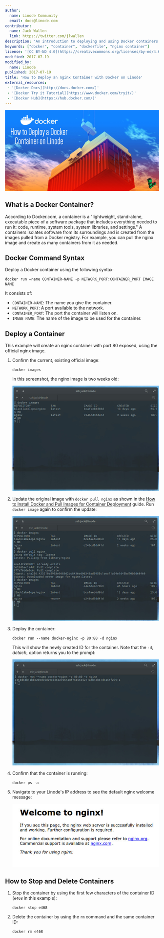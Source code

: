 ```yaml
---
author:
  name: Linode Community
  email: docs@linode.com
contributor:
  name: Jack Wallen
  link: https://twitter.com/jlwallen
description: 'An introduction to deploying and using Docker containers on your Linode.'
keywords: ["docker", "container", "dockerfile", "nginx container"]
license: '[CC BY-ND 4.0](https://creativecommons.org/licenses/by-nd/4.0)'
modified: 2017-07-19
modified_by:
  name: Linode
published: 2017-07-19
title: 'How to Deploy an nginx Container with Docker on Linode'
external_resources:
 - '[Docker Docs](http://docs.docker.com/)'
 - '[Docker Try it Tutorial](https://www.docker.com/tryit/)'
 - '[Docker Hub](https://hub.docker.com/)'
---
```


![How to Deploy Docker Containers](deploy_docker_container.jpg)


## What is a Docker Container?

According to Docker.com, a container is a "lightweight, stand-alone, executable piece of a software package that includes everything needed to run it: code, runtime, system tools, system libraries, and settings." A containers isolates software from its surroundings and is created from the images pulled from a Docker registry. For example, you can pull the nginx image and create as many containers from it as needed.

## Docker Command Syntax

Deploy a Docker container using the following syntax:

    docker run –name CONTAINER-NAME -p NETWORK_PORT:CONTAINER_PORT IMAGE NAME

It consists of:

*  `CONTAINER-NAME`: The name you give the container.
*  `NETWORK_PORT`: A port available to the network.
*  `CONTAINER_PORT`: The port the container will listen on.
*  `IMAGE NAME`: The name of the image to be used for the container.

## Deploy a Container

This example will create an nginx container with port 80 exposed, using the official nginx image.

1.  Confirm the current, existing official image:

        docker images

    In this screenshot, the nginx image is two weeks old:

    ![DockerContainerImages](docker_container_images.png)

2.  Update the original image with `docker pull nginx` as shown in the [How to Install Docker and Pull Images for Container Deployment](/docs/applications/containers/how-to-install-docker-and-pull-images-for-container-deployment/) guide. Run `docker image` again to confirm the update:

    ![Docker Pull New nginx Image](docker_container_pull_new_image.png "Pull newest nginx image and confirm version number.")

3.  Deploy the container:

        docker run --name docker-nginx -p 80:80 -d nginx

    This will show the newly created ID for the container. Note that the `-d`, *detach*, option returns you to the prompt:

    ![Docker run](docker_container_run_container.png "Docker run returns the container ID.")

4.  Confirm that the container is running:

        docker ps -a

5.  Navigate to your Linode's IP address to see the default nginx welcome message:

    ![Welcome to nginx](docker_container_welcome_to_nginx.png "Welcome to nginx.")

## How to Stop and Delete Containers

1.  Stop the container by using the first few characters of the container ID (`e468` in this example):

        docker stop e468

2.  Delete the container by using the `rm` command and the same container ID:

        docker rm e468
